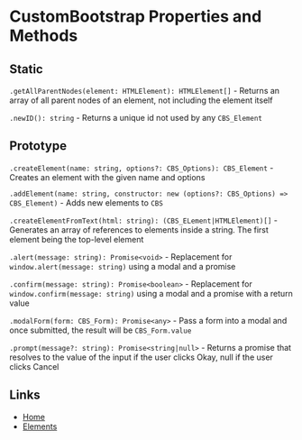 # CustomBootstrap Properties and Methods

## Static
`.getAllParentNodes(element: HTMLElement): HTMLElement[]` - Returns an array of all parent nodes of an element, not including the element itself

`.newID(): string` - Returns a unique id not used by any `CBS_Element`

## Prototype
`.createElement(name: string, options?: CBS_Options): CBS_Element` - Creates an element with the given name and options

`.addElement(name: string, constructor: new (options?: CBS_Options) => CBS_Element)` - Adds new elements to `CBS`

`.createElementFromText(html: string): (CBS_ELement|HTMLElement)[]` - Generates an array of references to elements inside a string. The first element being the top-level element

`.alert(message: string): Promise<void>` - Replacement for `window.alert(message: string)` using a modal and a promise

`.confirm(message: string): Promise<boolean>` - Replacement for `window.confirm(message: string)` using a modal and a promise with a return value

`.modalForm(form: CBS_Form): Promise<any>` - Pass a form into a modal and once submitted, the result will be `CBS_Form.value`

`.prompt(message?: string): Promise<string|null>` - Returns a promise that resolves to the value of the input if the user clicks Okay, null if the user clicks Cancel


## Links
- [Home](../README.md)
- [Elements](./elements.md)